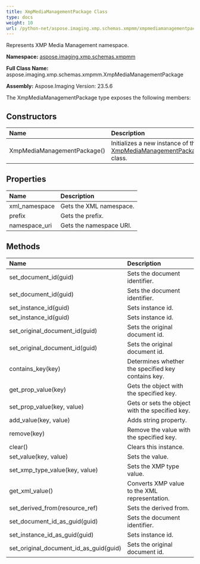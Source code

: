 ```yaml
---
title: XmpMediaManagementPackage Class
type: docs
weight: 10
url: /python-net/aspose.imaging.xmp.schemas.xmpmm/xmpmediamanagementpackage/
---
```


Represents XMP Media Management namespace.

**Namespace:** [aspose.imaging.xmp.schemas.xmpmm](/imaging/python-net/aspose.imaging.xmp.schemas.xmpmm/)

**Full Class Name:** aspose.imaging.xmp.schemas.xmpmm.XmpMediaManagementPackage

**Assembly:**  Aspose.Imaging Version: 23.5.6

The XmpMediaManagementPackage type exposes the following members:
## **Constructors**
|**Name**|**Description**|
| :- | :- |
|XmpMediaManagementPackage()|Initializes a new instance of the [XmpMediaManagementPackage](/imaging/python-net/aspose.imaging.xmp.schemas.xmpmm/xmpmediamanagementpackage/) class.|
## **Properties**
|**Name**|**Description**|
| :- | :- |
|xml_namespace|Gets the XML namespace.|
|prefix|Gets the prefix.|
|namespace_uri|Gets the namespace URI.|
## **Methods**
|**Name**|**Description**|
| :- | :- |
|set_document_id(guid)|Sets the document identifier.|
|set_document_id(guid)|Sets the document identifier.|
|set_instance_id(guid)|Sets instance id.|
|set_instance_id(guid)|Sets instance id.|
|set_original_document_id(guid)|Sets the original document id.|
|set_original_document_id(guid)|Sets the original document id.|
|contains_key(key)|Determines whether the specified key contains key.|
|get_prop_value(key)|Gets the object with the specified key.|
|set_prop_value(key, value)|Gets or sets the object with the specified key.|
|add_value(key, value)|Adds string property.|
|remove(key)|Remove the value with the specified key.|
|clear()|Clears this instance.|
|set_value(key, value)|Sets the value.|
|set_xmp_type_value(key, value)|Sets the XMP type value.|
|get_xml_value()|Converts XMP value to the XML representation.|
|set_derived_from(resource_ref)|Sets the derived from.|
|set_document_id_as_guid(guid)|Sets the document identifier.|
|set_instance_id_as_guid(guid)|Sets instance id.|
|set_original_document_id_as_guid(guid)|Sets the original document id.|
